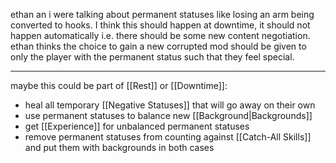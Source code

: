 ethan an i were talking about permanent statuses like losing an arm being converted to hooks. I think this should happen at downtime, it should not happen automatically i.e. there should be some new content negotiation. ethan thinks the choice to gain a new corrupted mod should be given to only the player with the permanent status such that they feel special.

---

maybe this could be part of [[Rest]] or [[Downtime]]:
- heal all temporary [[Negative Statuses]] that will go away on their own
- use permanent statuses to balance new [[Background|Backgrounds]]
- get [[Experience]] for unbalanced permanent statuses
- remove permanent statuses from counting against [[Catch-All Skills]] and put them with backgrounds in both cases
